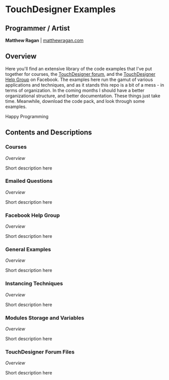 # TouchDesigner Examples #

## Programmer / Artist ##

**Matthew Ragan** | [ matthewragan.com](http://matthewragan.com)  

## Overview ##

Here  you'll find an extensive library of the code examples that I've put together for courses, the [TouchDesigner forum](http://derivative.ca/Forum/), and the [TouchDesigner Help Group](https://www.facebook.com/groups/touchdesignerhelp/) on Facebook. The examples here run the gamut of various applications and techniques, and as it stands this repo is a bit of a mess - in terms of organization. In the coming months I should have a better organizational structure, and better documentation. These things just take time. Meanwhile, download the code pack, and look through some examples.

Happy Programming

## Contents and Descriptions ##

### Courses ###

*Overview*

Short description here

### Emailed Questions ###

*Overview*

Short description here

### Facebook Help Group ###

*Overview*

Short description here

### General Examples ###

*Overview*

Short description here

### Instancing Techniques ###

*Overview*

Short description here

### Modules Storage and Variables ###

*Overview*

Short description here

### TouchDesigner Forum Files ###

*Overview*

Short description here